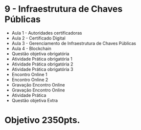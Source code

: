 #   9 - Infraestrutura de Chaves Públicas
- Aula 1 - Autoridades certificadoras
- Aula 2 - Certificado Digital
- Aula 3 - Gerenciamento de Infraestrutura de Chaves Públicas
- Aula 4 - Blockchain
- Questão objetiva obrigatória 
- Atividade Prática obrigatória 1 
- Atividade Prática obrigatória 2 
- Atividade Prática obrigatória 3 
- Encontro Online 1 
- Encontro Online 2 
- Gravação Encontro Online 
- Gravação Encontro Online
- Atividade Prática
- Questão objetiva Extra
# Objetivo 2350pts.